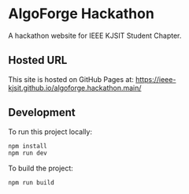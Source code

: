 # AlgoForge Hackathon

A hackathon website for IEEE KJSIT Student Chapter.

## Hosted URL

This site is hosted on GitHub Pages at: https://ieee-kjsit.github.io/algoforge.hackathon.main/

## Development

To run this project locally:

```bash
npm install
npm run dev
```

To build the project:

```bash
npm run build
```
